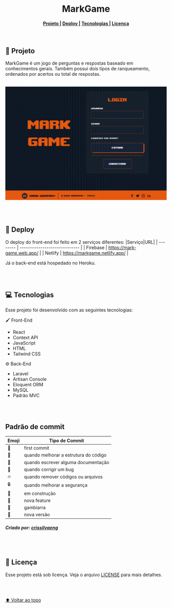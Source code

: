 <h1 name='nome-do-projeto' align="center">MarkGame</h1>

<h4 align="center">
  <a href="#Projeto" >
    Projeto
  </a>
  |
  <a href="#Deploy" >
    Deploy
  </a>
  |
  <a href="#Tecnologias" >
    Tecnologias
  </a>
  |
  <a href="#Licença" >
    Licença
  </a>
</h4>

<br/>
<h2 name="Projeto">📃 Projeto</h2>

MarkGame é um jogo de perguntas e respostas baseado em conhecimentos gerais. Também possui dois tipos de ranqueamento, ordenados por acertos ou total de respostas.
<br/>
<br/>

<p align="center">
  <img src='./Github/markgame.gif' />
</p>

<br/>
<br/>
<h2 name="Deploy">🚀 Deploy</h2>

O deploy do front-end foi feito em 2 serviços diferentes:
|Serviço|URL|
| -------- | ----------------------------- |
| Firebase | https://mark-game.web.app/    |
| Netlify  | https://markgame.netlify.app/ |

Já o back-end está hospedado no Heroku.

<br/>
<br/>
<h2 name="Tecnologias">💻 Tecnologias</h2>

Esse projeto foi desenvolvido com as seguintes tecnologias:

🖌️ Front-End

- React
- Context API
- JavaScript
- HTML
- Tailwind CSS

⚙️ Back-End

- Laravel
- Artisan Console
- Eloquent ORM
- MySQL
- Padrão MVC

<br/>
<br/>

<h2>Padrão de commit</h2>

| Emoji          | Tipo de Commit                        |
| -------------- | ------------------------------------- |
| :tada:         | first commit                          |
| :art:          | quando melhorar a estrutura do código |
| :memo:         | quando escrever alguma documentação   |
| :bug:          | quando corrigir um bug                |
| :fire:         | quando remover códigos ou arquivos    |
| :lock:         | quando melhorar a segurança           |
| :construction: | em construção                         |
| :rocket:       | nova feature                          |
| :see_no_evil:  | gambiarra                             |
| :gift:         | nova versão                           |

<h5>Criado por: <a href='https://gist.github.com/crissilvaeng/dfb5b14f8eb2c25df4fd8a49f4f03252'>crissilvaeng</a></h5>

<br/>
<br/>
<h2 name="Licença">📝 Licença</h2>

Esse projeto está sob licença. Veja o arquivo [LICENSE](LICENSE) para mais detalhes.

<br/>
<br/>

[⬆ Voltar ao topo](#nome-do-projeto)<br>
